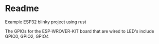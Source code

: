 # Readme

Example ESP32 blinky project using rust

The GPIOs for the ESP-WROVER-KIT board that are wired to LED's include
GPIO0, GPIO2, GPIO4
